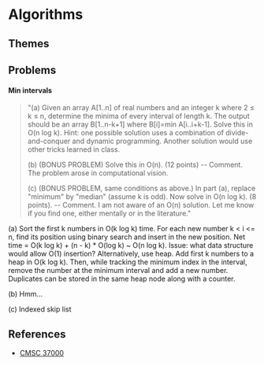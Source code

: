 # Algorithms

## Themes

## Problems

#### Min intervals

> "(a) Given an array A[1..n] of real numbers and an integer k where 2 ≤ k ≤ n, 
> determine the minima of every interval of length k. The output should be an array 
> B[1..n-k+1] where  B[i]=min A[i..i+k-1]. Solve this in O(n log k).
> Hint: one possible solution uses a combination of divide-and-conquer and dynamic 
> programming. Another solution would use other tricks learned in class. 
>
> (b) (BONUS PROBLEM) Solve this in O(n). (12 points) -- Comment. The problem arose 
> in computational vision.
> 
> (c) (BONUS PROBLEM, same conditions as above.) In part (a), replace "minimum" by 
> "median" (assume k is odd). Now solve in O(n log k). (8 points). -- Comment. 
> I am not aware of an O(n) solution. Let me know if you find one, either 
> mentally or in the literature."

(a) Sort the first k numbers in O(k log k) time. For each new number k < i <= n, find
its position using binary search and insert in the new position. Net time = 
O(k log k) + (n - k) * O(log k) ~ O(n log k). Issue: what data structure would allow
O(1) insertion? Alternatively, use heap. Add first k numbers to a heap in O(k log k). 
Then, while tracking the minimum index in the interval, remove the number at the 
minimum interval and add a new number. Duplicates can be stored in the same heap node
along with a counter.

(b) Hmm...

(c) Indexed skip list

## References

* [CMSC 37000](https://www.classes.cs.uchicago.edu/archive/2007/winter/37000-1/hw.html)
